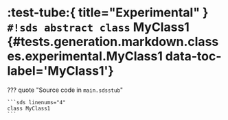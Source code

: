 # :test-tube:{ title="Experimental" } `#!sds abstract class` MyClass1 {#tests.generation.markdown.classes.experimental.MyClass1 data-toc-label='MyClass1'}

??? quote "Source code in `main.sdsstub`"

    ```sds linenums="4"
    class MyClass1
    ```
